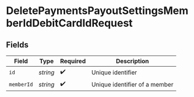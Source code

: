 # DeletePaymentsPayoutSettingsMemberIdDebitCardIdRequest


## Fields

| Field                         | Type                          | Required                      | Description                   |
| ----------------------------- | ----------------------------- | ----------------------------- | ----------------------------- |
| `id`                          | *string*                      | :heavy_check_mark:            | Unique identifier             |
| `memberId`                    | *string*                      | :heavy_check_mark:            | Unique identifier of a member |